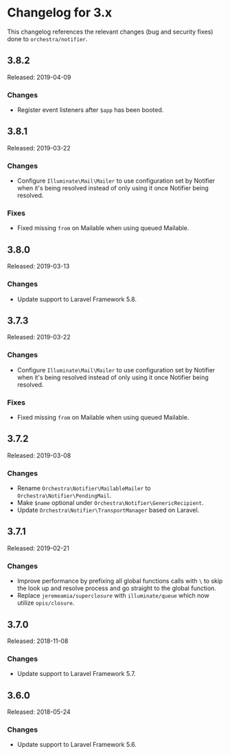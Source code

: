 # Changelog for 3.x

This changelog references the relevant changes (bug and security fixes) done to `orchestra/notifier`.

## 3.8.2

Released: 2019-04-09

### Changes

* Register event listeners after `$app` has been booted.

## 3.8.1

Released: 2019-03-22

### Changes

* Configure `Illuminate\Mail\Mailer` to use configuration set by Notifier when it's being resolved instead of only using it once Notifier being resolved.

### Fixes 

* Fixed missing `from` on Mailable when using queued Mailable.

## 3.8.0

Released: 2019-03-13

### Changes

* Update support to Laravel Framework 5.8.

## 3.7.3

Released: 2019-03-22

### Changes

* Configure `Illuminate\Mail\Mailer` to use configuration set by Notifier when it's being resolved instead of only using it once Notifier being resolved.

### Fixes 

* Fixed missing `from` on Mailable when using queued Mailable.

## 3.7.2

Released: 2019-03-08

### Changes

* Rename `Orchestra\Notifier\MailableMailer` to `Orchestra\Notifier\PendingMail`.
* Make `$name` optional under `Orchestra\Notifier\GenericRecipient`.
* Update `Orchestra\Notifier\TransportManager` based on Laravel.

## 3.7.1

Released: 2019-02-21

### Changes

* Improve performance by prefixing all global functions calls with `\` to skip the look up and resolve process and go straight to the global function.
* Replace `jeremeamia/superclosure` with `illuminate/queue` which now utilize `opis/closure`.

## 3.7.0

Released: 2018-11-08

### Changes

* Update support to Laravel Framework 5.7.

## 3.6.0

Released: 2018-05-24

### Changes

* Update support to Laravel Framework 5.6.
